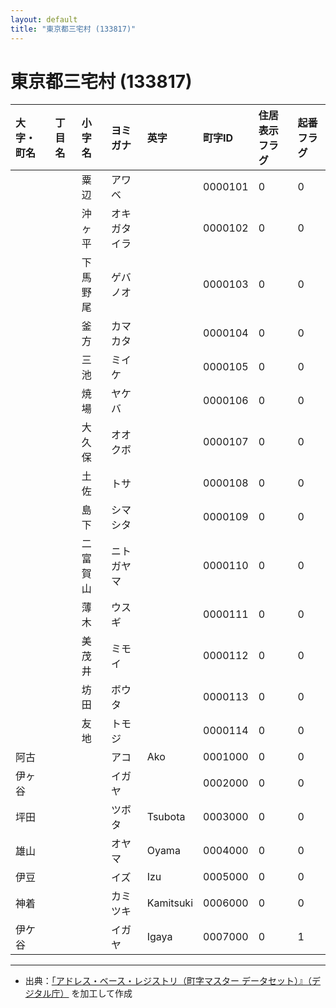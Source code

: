```yaml
---
layout: default
title: "東京都三宅村 (133817)"
---
```


# 東京都三宅村 (133817)

| 大字・町名 | 丁目名 | 小字名 | ヨミガナ | 英字 | 町字ID | 住居表示フラグ | 起番フラグ |
|:---|:---|:---|:---|:---|:---|:---|:---|
|  |  | 粟辺 | アワベ |  | 0000101 | 0 | 0 |
|  |  | 沖ヶ平 | オキガタイラ |  | 0000102 | 0 | 0 |
|  |  | 下馬野尾 | ゲバノオ |  | 0000103 | 0 | 0 |
|  |  | 釜方 | カマカタ |  | 0000104 | 0 | 0 |
|  |  | 三池 | ミイケ |  | 0000105 | 0 | 0 |
|  |  | 焼場 | ヤケバ |  | 0000106 | 0 | 0 |
|  |  | 大久保 | オオクボ |  | 0000107 | 0 | 0 |
|  |  | 土佐 | トサ |  | 0000108 | 0 | 0 |
|  |  | 島下 | シマシタ |  | 0000109 | 0 | 0 |
|  |  | 二富賀山 | ニトガヤマ |  | 0000110 | 0 | 0 |
|  |  | 薄木 | ウスギ |  | 0000111 | 0 | 0 |
|  |  | 美茂井 | ミモイ |  | 0000112 | 0 | 0 |
|  |  | 坊田 | ボウタ |  | 0000113 | 0 | 0 |
|  |  | 友地 | トモジ |  | 0000114 | 0 | 0 |
| 阿古 |  |  | アコ | Ako | 0001000 | 0 | 0 |
| 伊ヶ谷 |  |  | イガヤ |  | 0002000 | 0 | 0 |
| 坪田 |  |  | ツボタ | Tsubota | 0003000 | 0 | 0 |
| 雄山 |  |  | オヤマ | Oyama | 0004000 | 0 | 0 |
| 伊豆 |  |  | イズ | Izu | 0005000 | 0 | 0 |
| 神着 |  |  | カミツキ | Kamitsuki | 0006000 | 0 | 0 |
| 伊ケ谷 |  |  | イガヤ | Igaya | 0007000 | 0 | 1 |

---

- 出典：[「アドレス・ベース・レジストリ（町字マスター データセット）』（デジタル庁）](https://www.digital.go.jp/policies/base_registry_address/) を加工して作成